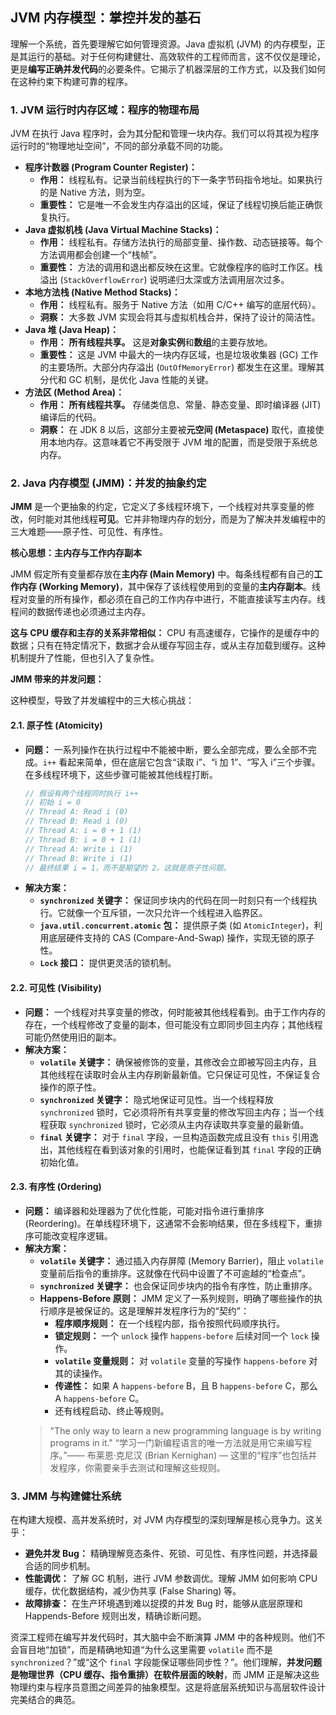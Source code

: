 ## JVM 内存模型：掌控并发的基石

理解一个系统，首先要理解它如何管理资源。Java 虚拟机 (JVM) 的内存模型，正是其运行的基础。对于任何构建健壮、高效软件的工程师而言，这不仅仅是理论，更是**编写正确并发代码**的必要条件。它揭示了机器深层的工作方式，以及我们如何在这种约束下构建可靠的程序。

### 1. JVM 运行时内存区域：程序的物理布局

JVM 在执行 Java 程序时，会为其分配和管理一块内存。我们可以将其视为程序运行时的“物理地址空间”，不同的部分承载不同的功能。

*   **程序计数器 (Program Counter Register)：**
    *   **作用：** 线程私有。记录当前线程执行的下一条字节码指令地址。如果执行的是 Native 方法，则为空。
    *   **重要性：** 它是唯一不会发生内存溢出的区域，保证了线程切换后能正确恢复执行。
*   **Java 虚拟机栈 (Java Virtual Machine Stacks)：**
    *   **作用：** 线程私有。存储方法执行的局部变量、操作数、动态链接等。每个方法调用都会创建一个“栈帧”。
    *   **重要性：** 方法的调用和退出都反映在这里。它就像程序的临时工作区。栈溢出 (`StackOverflowError`) 说明递归太深或方法调用层次过多。
*   **本地方法栈 (Native Method Stacks)：**
    *   **作用：** 线程私有。服务于 Native 方法（如用 C/C++ 编写的底层代码）。
    *   **洞察：** 大多数 JVM 实现会将其与虚拟机栈合并，保持了设计的简洁性。
*   **Java 堆 (Java Heap)：**
    *   **作用：** **所有线程共享。** 这是**对象实例**和**数组**的主要存放地。
    *   **重要性：** 这是 JVM 中最大的一块内存区域，也是垃圾收集器 (GC) 工作的主要场所。大部分内存溢出 (`OutOfMemoryError`) 都发生在这里。理解其分代和 GC 机制，是优化 Java 性能的关键。
*   **方法区 (Method Area)：**
    *   **作用：** **所有线程共享。** 存储类信息、常量、静态变量、即时编译器 (JIT) 编译后的代码。
    *   **洞察：** 在 JDK 8 以后，这部分主要被**元空间 (Metaspace)** 取代，直接使用本地内存。这意味着它不再受限于 JVM 堆的配置，而是受限于系统总内存。

### 2. Java 内存模型 (JMM)：并发的抽象约定

**JMM** 是一个更抽象的约定，它定义了多线程环境下，一个线程对共享变量的修改，何时能对其他线程**可见**。它并非物理内存的划分，而是为了解决并发编程中的三大难题——原子性、可见性、有序性。

**核心思想：主内存与工作内存副本**

JMM 假定所有变量都存放在**主内存 (Main Memory)** 中。每条线程都有自己的**工作内存 (Working Memory)**，其中保存了该线程使用到的变量的**主内存副本**。线程对变量的所有操作，都必须在自己的工作内存中进行，不能直接读写主内存。线程间的数据传递也必须通过主内存。

**这与 CPU 缓存和主存的关系非常相似：** CPU 有高速缓存，它操作的是缓存中的数据；只有在特定情况下，数据才会从缓存写回主存，或从主存加载到缓存。这种机制提升了性能，但也引入了复杂性。

**JMM 带来的并发问题：**

这种模型，导致了并发编程中的三大核心挑战：

#### 2.1. 原子性 (Atomicity)

*   **问题：** 一系列操作在执行过程中不能被中断，要么全部完成，要么全部不完成。`i++` 看起来简单，但在底层它包含“读取 i”、“i 加 1”、“写入 i”三个步骤。在多线程环境下，这些步骤可能被其他线程打断。
    ```c
    // 假设有两个线程同时执行 i++
    // 初始 i = 0
    // Thread A: Read i (0)
    // Thread B: Read i (0)
    // Thread A: i = 0 + 1 (1)
    // Thread B: i = 0 + 1 (1)
    // Thread A: Write i (1)
    // Thread B: Write i (1)
    // 最终结果 i = 1，而不是期望的 2。这就是原子性问题。
    ```
*   **解决方案：**
    *   **`synchronized` 关键字：** 保证同步块内的代码在同一时刻只有一个线程执行。它就像一个互斥锁，一次只允许一个线程进入临界区。
    *   **`java.util.concurrent.atomic` 包：** 提供原子类 (如 `AtomicInteger`)，利用底层硬件支持的 CAS (Compare-And-Swap) 操作，实现无锁的原子性。
    *   **`Lock` 接口：** 提供更灵活的锁机制。

#### 2.2. 可见性 (Visibility)

*   **问题：** 一个线程对共享变量的修改，何时能被其他线程看到。由于工作内存的存在，一个线程修改了变量的副本，但可能没有立即同步回主内存；其他线程可能仍然使用旧的副本。
*   **解决方案：**
    *   **`volatile` 关键字：** 确保被修饰的变量，其修改会立即被写回主内存，且其他线程在读取时会从主内存刷新最新值。它只保证可见性，不保证复合操作的原子性。
    *   **`synchronized` 关键字：** 隐式地保证可见性。当一个线程释放 `synchronized` 锁时，它必须将所有共享变量的修改写回主内存；当一个线程获取 `synchronized` 锁时，它必须从主内存读取共享变量的最新值。
    *   **`final` 关键字：** 对于 `final` 字段，一旦构造函数完成且没有 `this` 引用逸出，其他线程在看到该对象的引用时，也能保证看到其 `final` 字段的正确初始化值。

#### 2.3. 有序性 (Ordering)

*   **问题：** 编译器和处理器为了优化性能，可能对指令进行重排序 (Reordering)。在单线程环境下，这通常不会影响结果，但在多线程下，重排序可能改变程序逻辑。
*   **解决方案：**
    *   **`volatile` 关键字：** 通过插入内存屏障 (Memory Barrier)，阻止 `volatile` 变量前后指令的重排序。这就像在代码中设置了不可逾越的“检查点”。
    *   **`synchronized` 关键字：** 也会保证同步块内的指令有序性，防止重排序。
    *   **Happens-Before 原则：** JMM 定义了一系列规则，明确了哪些操作的执行顺序是被保证的。这是理解并发程序行为的“契约”：
        *   **程序顺序规则：** 在一个线程内部，指令按照代码顺序执行。
        *   **锁定规则：** 一个 `unlock` 操作 `happens-before` 后续对同一个 `lock` 操作。
        *   **`volatile` 变量规则：** 对 `volatile` 变量的写操作 `happens-before` 对其的读操作。
        *   **传递性：** 如果 A `happens-before` B，且 B `happens-before` C，那么 A `happens-before` C。
        *   还有线程启动、终止等规则。
    > "The only way to learn a new programming language is by writing programs in it."
    > “学习一门新编程语言的唯一方法就是用它来编写程序。”—— 布莱恩·克尼汉 (Brian Kernighan) — 这里的“程序”也包括并发程序，你需要亲手去测试和理解这些规则。

### 3. JMM 与构建健壮系统

在构建大规模、高并发系统时，对 JVM 内存模型的深刻理解是核心竞争力。这关乎：

*   **避免并发 Bug：** 精确理解竞态条件、死锁、可见性、有序性问题，并选择最合适的同步机制。
*   **性能调优：** 了解 GC 机制，进行 JVM 参数调优。理解 JMM 如何影响 CPU 缓存，优化数据结构，减少伪共享 (False Sharing) 等。
*   **故障排查：** 在生产环境遇到难以捉摸的并发 Bug 时，能够从底层原理和 Happends-Before 规则出发，精确诊断问题。

资深工程师在编写并发代码时，其大脑中会不断演算 JMM 中的各种规则。他们不会盲目地“加锁”，而是精确地知道“为什么这里需要 `volatile` 而不是 `synchronized`？”或“这个 `final` 字段能保证哪些同步性？”。他们理解，**并发问题是物理世界（CPU 缓存、指令重排）在软件层面的映射**，而 JMM 正是解决这些物理约束与程序员意图之间差异的抽象模型。这是将底层系统知识与高层软件设计完美结合的典范。
